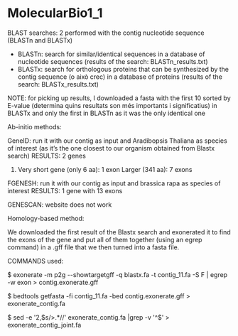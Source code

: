 # MolecularBio1_1
BLAST searches: 2 performed with the contig nucleotide sequence (BLASTn and BLASTx)
- BLASTn: search for similar/identical sequences in a database of nucleotide sequences (results of the search: BLASTn_results.txt)
- BLASTx: search for orthologous proteins that can be synthesized by the contig sequence (o això crec) in a database of proteins (results of the search: BLASTx_results.txt)

NOTE: for picking up results, I downloaded a fasta with the first 10 sorted by E-value (determina quins resultats son més importants i significatius) in BLASTx and only the first in BLASTn as it was the only identical one

Ab-initio methods:

GeneID: run it with our contig as input and Aradibopsis Thaliana as species of interest (as it’s the one closest to our organism obtained from Blastx search)
RESULTS: 2 genes
1. Very short gene (only 6 aa): 1 exon
   Larger (341 aa): 7 exons

FGENESH: run it with our contig as input and brassica rapa as species of interest
RESULTS: 1 gene with 13 exons

GENESCAN: website does not work

Homology-based method:

We downloaded the first result of the Blastx search and exonerated it to find the exons of the gene and put all of them together (using an egrep command) in a .gff file that we then turned into a fasta file. 

COMMANDS used:

$ exonerate -m p2g --showtargetgff -q blastx.fa -t contig_11.fa -S F | egrep -w exon > contig.exonerate.gff

$ bedtools getfasta -fi contig_11.fa -bed contig.exonerate.gff > exonerate_contig.fa

$ sed -e '2,$s/>.*//' exonerate_contig.fa |grep -v '^$' > exonerate_contig_joint.fa

